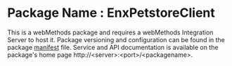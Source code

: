 # Package Name : EnxPetstoreClient
This is a webMethods package and requires a webMethods Integration Server to host it. Package versioning and configuration can be found in the package [manifest](./EnxPetstoreClient/manifest.v3) file. Service and API documentation is available on the package's home page http://&lt;server&gt;:&lt;port&gt;/&lt;packagename>.